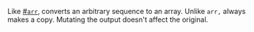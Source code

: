 Like [#`arr`](#function-arr), converts an arbitrary sequence to an array. Unlike `arr,` always makes a copy. Mutating the output doesn't affect the original.
